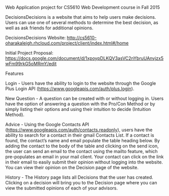 Web Application project for CS5610 Web Development course in Fall 2015
 
 
DecisionsDecisions is a website that aims to help users make decisions. Users can use one of several methods to determine the best decision, as well as ask friends for additional opinions.

 
DecisionsDecisions Website: http://cs5610-oharakaleigh.rhcloud.com/project/client/index.html#/home

Initial Project Proposal:
https://docs.google.com/document/d/1xpoypDLKQV3asVC2nYbruUAnvjzx5wFm99rkG5oMRmY/edit
 
 
 
Features

Login - Users have the ability to login to the website through the Google Plus Login API (https://www.googleapis.com/auth/plus.login). 

New Question - A question can be created with or without logging in.  Users have the option of answering a question with the Pro/Con Method or by simply listing their options and using their intuition to decide (Intuition Method).

Advice - Using the Google Contacts API (https://www.googleapis.com/auth/contacts.readonly), users have the ability to search for a contact in their gmail Contacts List.  If a contact is found, the contact’s name and email populate the table heading below. By adding the contact to the body of the table and clicking on the send icon, the user can send an email to the contact using the mailto feature, which pre-populates an email in your mail client.  Your contact can click on the link in their email to easily submit their opinion without logging into the website.  You can view their opinion on the Decision page of the website.  

History - The History page lists all Decisions that the user has created.  Clicking on a decision will bring you to the Decision page where you can view the submitted opinions of each of your advisors. 
 
 

